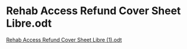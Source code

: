 # Rehab Access Refund Cover Sheet Libre.odt

[Rehab Access Refund Cover Sheet Libre (1).odt](Rehab%20Access%20Refund%20Cover%20Sheet%20Libre%20odt%20ddc0a3c24f6f49c8a1be4c52863ded1c/Rehab_Access_Refund_Cover_Sheet_Libre_(1).odt)